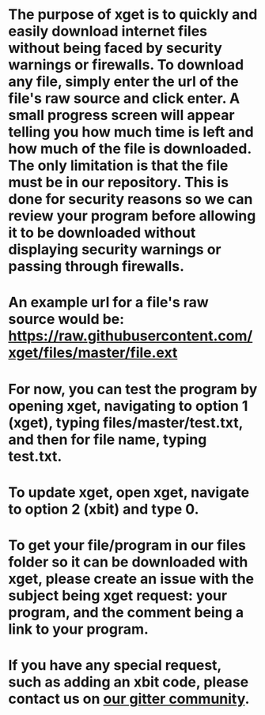 # The purpose of xget is to quickly and easily download internet files without being faced by security warnings or firewalls. To download any file, simply enter the url of the file's raw source and click enter. A small progress screen will appear telling you how much time is left and how much of the file is downloaded. The only limitation is that the file must be in our repository. This is done for security reasons so we can review your program before allowing it to be downloaded without displaying security warnings or passing through firewalls.
# An example url for a file's raw source would be: https://raw.githubusercontent.com/xget/files/master/file.ext
# For now, you can test the program by opening xget, navigating to option 1 (xget), typing files/master/test.txt, and then for file name, typing test.txt.
# To update xget, open xget, navigate to option 2 (xbit) and type 0.
# To get your file/program in our files folder so it can be downloaded with xget, please create an issue with the subject being xget request: your program, and the comment being a link to your program.
# If you have any special request, such as adding an xbit code, please contact us on <a href="https://gitter.im/xget">our gitter community</a>.
